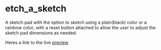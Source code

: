 # etch_a_sketch

A sketch pad with the option to sketch using a plain(black) color or a rainbow color, with a reset button attached to allow the user to adjust the sketch pad dimensions as needed.

Heres a link to the live <a href="https://dimejidj.github.io/calculator_vanilla_js/">preview</a>
